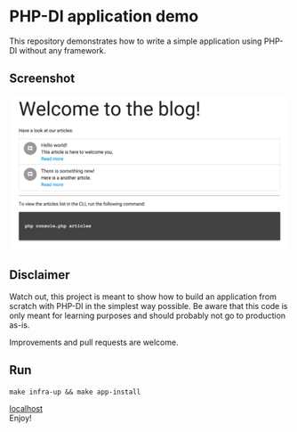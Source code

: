 # PHP-DI application demo

This repository demonstrates how to write a simple application using PHP-DI without any framework.

## Screenshot

![](screenshot.png)

## Disclaimer

Watch out, this project is meant to show how to build an application from scratch with PHP-DI in the simplest way possible. Be aware that this code is only meant for learning purposes and should probably not go to production as-is.

Improvements and pull requests are welcome.

## Run

`make infra-up && make app-install`

[localhost](http://localhost:8000)<br>
Enjoy!
